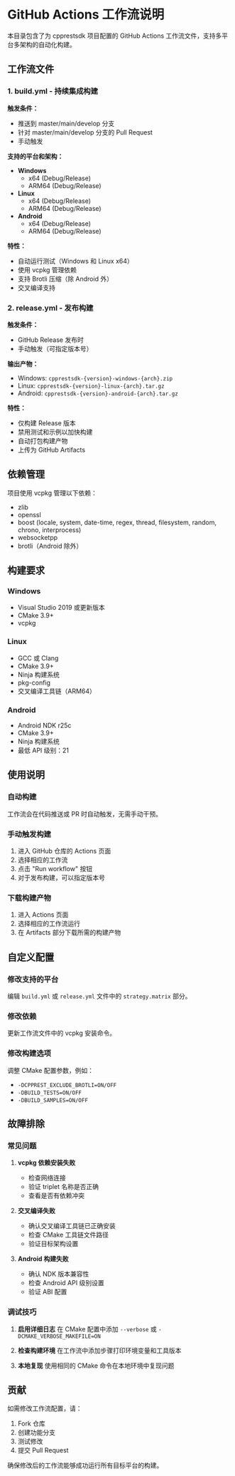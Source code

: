 # GitHub Actions 工作流说明

本目录包含了为 cpprestsdk 项目配置的 GitHub Actions 工作流文件，支持多平台多架构的自动化构建。

## 工作流文件

### 1. build.yml - 持续集成构建

**触发条件：**
- 推送到 master/main/develop 分支
- 针对 master/main/develop 分支的 Pull Request
- 手动触发

**支持的平台和架构：**
- **Windows**
  - x64 (Debug/Release)
  - ARM64 (Debug/Release)
- **Linux**
  - x64 (Debug/Release)
  - ARM64 (Debug/Release)
- **Android**
  - x64 (Debug/Release)
  - ARM64 (Debug/Release)

**特性：**
- 自动运行测试（Windows 和 Linux x64）
- 使用 vcpkg 管理依赖
- 支持 Brotli 压缩（除 Android 外）
- 交叉编译支持

### 2. release.yml - 发布构建

**触发条件：**
- GitHub Release 发布时
- 手动触发（可指定版本号）

**输出产物：**
- Windows: `cpprestsdk-{version}-windows-{arch}.zip`
- Linux: `cpprestsdk-{version}-linux-{arch}.tar.gz`
- Android: `cpprestsdk-{version}-android-{arch}.tar.gz`

**特性：**
- 仅构建 Release 版本
- 禁用测试和示例以加快构建
- 自动打包构建产物
- 上传为 GitHub Artifacts

## 依赖管理

项目使用 vcpkg 管理以下依赖：
- zlib
- openssl
- boost (locale, system, date-time, regex, thread, filesystem, random, chrono, interprocess)
- websocketpp
- brotli（Android 除外）

## 构建要求

### Windows
- Visual Studio 2019 或更新版本
- CMake 3.9+
- vcpkg

### Linux
- GCC 或 Clang
- CMake 3.9+
- Ninja 构建系统
- pkg-config
- 交叉编译工具链（ARM64）

### Android
- Android NDK r25c
- CMake 3.9+
- Ninja 构建系统
- 最低 API 级别：21

## 使用说明

### 自动构建
工作流会在代码推送或 PR 时自动触发，无需手动干预。

### 手动触发构建
1. 进入 GitHub 仓库的 Actions 页面
2. 选择相应的工作流
3. 点击 "Run workflow" 按钮
4. 对于发布构建，可以指定版本号

### 下载构建产物
1. 进入 Actions 页面
2. 选择相应的工作流运行
3. 在 Artifacts 部分下载所需的构建产物

## 自定义配置

### 修改支持的平台
编辑 `build.yml` 或 `release.yml` 文件中的 `strategy.matrix` 部分。

### 修改依赖
更新工作流文件中的 vcpkg 安装命令。

### 修改构建选项
调整 CMake 配置参数，例如：
- `-DCPPREST_EXCLUDE_BROTLI=ON/OFF`
- `-DBUILD_TESTS=ON/OFF`
- `-DBUILD_SAMPLES=ON/OFF`

## 故障排除

### 常见问题

1. **vcpkg 依赖安装失败**
   - 检查网络连接
   - 验证 triplet 名称是否正确
   - 查看是否有依赖冲突

2. **交叉编译失败**
   - 确认交叉编译工具链已正确安装
   - 检查 CMake 工具链文件路径
   - 验证目标架构设置

3. **Android 构建失败**
   - 确认 NDK 版本兼容性
   - 检查 Android API 级别设置
   - 验证 ABI 配置

### 调试技巧

1. **启用详细日志**
   在 CMake 配置中添加 `--verbose` 或 `-DCMAKE_VERBOSE_MAKEFILE=ON`

2. **检查构建环境**
   在工作流中添加步骤打印环境变量和工具版本

3. **本地复现**
   使用相同的 CMake 命令在本地环境中复现问题

## 贡献

如需修改工作流配置，请：
1. Fork 仓库
2. 创建功能分支
3. 测试修改
4. 提交 Pull Request

确保修改后的工作流能够成功运行所有目标平台的构建。